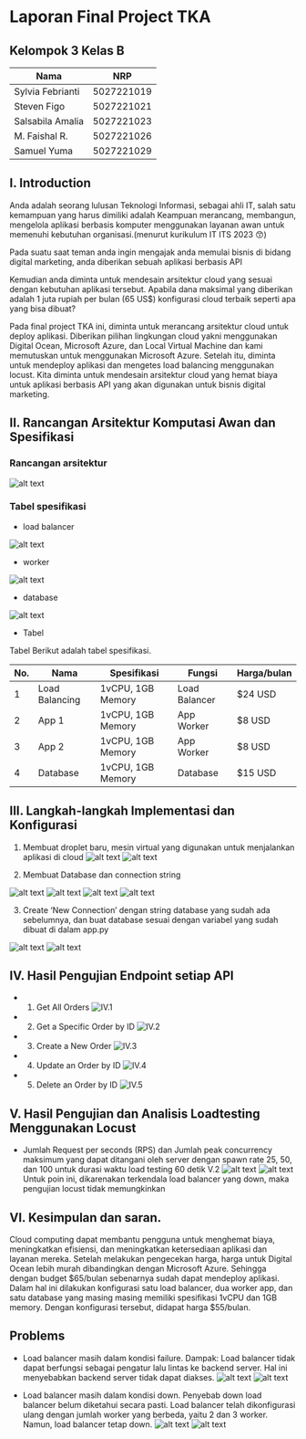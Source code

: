 # Laporan Final Project TKA

## Kelompok 3 Kelas B
| Nama             | NRP        |
|------------------|------------|
| Sylvia Febrianti | 5027221019 |
| Steven Figo      | 5027221021 |
| Salsabila Amalia | 5027221023 |
| M. Faishal R.    | 5027221026 |
| Samuel Yuma      | 5027221029 |


## I. Introduction
Anda adalah seorang lulusan Teknologi Informasi, sebagai ahli IT, salah satu kemampuan yang harus dimiliki adalah Keampuan merancang, membangun, mengelola aplikasi berbasis komputer menggunakan layanan awan untuk memenuhi kebutuhan organisasi.(menurut kurikulum IT ITS 2023 😙)

Pada suatu saat teman anda ingin mengajak anda memulai bisnis di bidang digital marketing, anda diberikan sebuah aplikasi berbasis API

Kemudian anda diminta untuk mendesain arsitektur cloud yang sesuai dengan kebutuhan aplikasi tersebut. Apabila dana maksimal yang diberikan adalah 1 juta rupiah per bulan (65 US$) konfigurasi cloud terbaik seperti apa yang bisa dibuat?

Pada final project TKA ini, diminta untuk merancang arsitektur cloud untuk deploy aplikasi. Diberikan pilihan lingkungan cloud yakni menggunakan Digital Ocean, Microsoft Azure, dan Local Virtual Machine dan kami memutuskan untuk menggunakan Microsoft Azure. Setelah itu, diminta untuk mendeploy aplikasi dan mengetes load balancing menggunakan locust. Kita diminta untuk mendesain arsitektur cloud yang hemat biaya untuk aplikasi berbasis API yang akan digunakan untuk bisnis digital marketing.



## II. Rancangan Arsitektur Komputasi Awan dan Spesifikasi
### Rancangan arsitektur
![alt text](img/rancangan_arsitektur.png)


### Tabel spesifikasi
- load balancer

![alt text](img/II/load_balancer.jpg)

- worker

![alt text](img/II/worker.jpg)

- database

![alt text](img/II/database.jpg)


- Tabel

Tabel Berikut adalah tabel spesifikasi.

| No. | Nama           | Spesifikasi       | Fungsi        | Harga/bulan |
|-----|----------------|-------------------|---------------|-------------|
| 1   | Load Balancing | 1vCPU, 1GB Memory | Load Balancer | $24 USD     |
| 2   | App 1          | 1vCPU, 1GB Memory | App Worker    | $8 USD      |
| 3   | App 2          | 1vCPU, 1GB Memory | App Worker    | $8 USD      |
| 4   | Database       | 1vCPU, 1GB Memory | Database      | $15 USD     |



## III. Langkah-langkah Implementasi dan Konfigurasi

1. Membuat droplet baru, mesin virtual yang digunakan untuk menjalankan aplikasi di cloud
![alt text](img/ss/1.jpg)
![alt text](img/ss/2.jpg)

3. Membuat Database dan connection string
 
![alt text](img/img/1.jpg)
![alt text](img/img/2.jpg)
![alt text](img/img/3.jpg)
![alt text](img/img/4.jpg)

3. Create ‘New Connection’ dengan string database yang sudah ada sebelumnya, dan buat database sesuai dengan variabel yang sudah dibuat di dalam app.py

![alt text](img/img/5.jpg)
![alt text](img/img/6.jpg)



## IV. Hasil Pengujian Endpoint setiap API
- 1. Get All Orders
![IV.1](img/image/getall.jpg)

- 2. Get a Specific Order by ID
![IV.2](img/image/getbyid.jpg)

- 3. Create a New Order
![IV.3](img/image/create.jpg)

- 4. Update an Order by ID
![IV.4](img/image/updatebyid.jpg)

- 5. Delete an Order by ID
![IV.5](img/image/deletebyid.jpg)


## V. Hasil Pengujian dan Analisis Loadtesting Menggunakan Locust

- Jumlah Request per seconds (RPS) dan Jumlah peak concurrency maksimum yang dapat ditangani oleh server dengan spawn rate 25, 50, dan 100 untuk durasi waktu load testing 60 detik V.2
![alt text](img/V/1.jpg)
![alt text](img/V/2.jpg)
Untuk poin ini, dikarenakan terkendala load balancer yang down, maka pengujian locust tidak memungkinkan


## VI. Kesimpulan dan saran.
Cloud computing dapat membantu pengguna untuk menghemat biaya, meningkatkan efisiensi, dan meningkatkan ketersediaan aplikasi dan layanan mereka.
Setelah melakukan pengecekan harga, harga untuk Digital Ocean lebih murah dibandingkan dengan Microsoft Azure. Sehingga dengan budget $65/bulan sebenarnya sudah dapat mendeploy aplikasi. Dalam hal ini dilakukan konfigurasi satu load balancer, dua worker app, dan satu database yang masing masing memiliki spesifikasi 1vCPU dan 1GB memory. Dengan konfigurasi tersebut, didapat harga $55/bulan.



## Problems
- Load balancer masih dalam kondisi failure.
  Dampak: Load balancer tidak dapat berfungsi sebagai pengatur lalu lintas ke backend server. Hal ini menyebabkan backend server tidak dapat diakses.
![alt text](img/V/1.jpg)
![alt text](img/V/2.jpg)

- Load balancer masih dalam kondisi down.
Penyebab down load balancer belum diketahui secara pasti. Load balancer telah dikonfigurasi ulang dengan jumlah worker yang berbeda, yaitu 2 dan 3 worker. Namun, load balancer tetap down.
![alt text](img/img/12.jpg)
![alt text](img/img/9.jpg)
